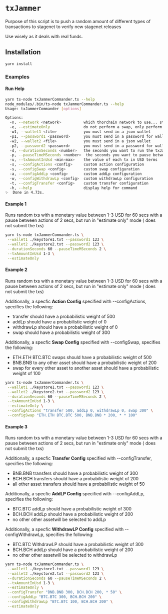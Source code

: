 # `txJammer`

Purpose of this script is to push a random amount of different types of transactions to stagenet to verify new stagenet releases

Use wisely as it deals with real funds.

## Installation

```bash
yarn install
```

### Examples

#### Run Help

```bash
yarn ts-node txJammerCommander.ts --help
node_modules/.bin/ts-node txJammerCommander.ts --help
Usage: txJammerCommander [options]

Options:
  -n, --network <network>          which thorchain network to use... stagenet|mainnet defaults to stagenet
  -e, --estimateOnly               do not perform a swap, only perform an estimate swap
  -w1, --wallet1 <file>            you must send in a json wallet
  -p1, --password1 <password>      you must send in a password for wallet 1
  -w2, --wallet2 <file>            you must send in a json wallet
  -p2, --password2 <password>      you must send in a password for wallet 2
  -d, --durationSeconds <number>   the seconds you want to run the txJammer for
  -p, --pauseTimeMSeconds <number>  the seconds you want to pause between actions
  -u, --txAmountInUsd <min-max>    the value of each tx in USD terms
  -s, --configActions <config>     custom action configuration
  -s, --configSwap <config>        custom swap configuration
  -a, --configAddLp <config>       custom addLp configuration
  -w, --configWithdrawLp <config>  custom withdrawLp configuration
  -t, --configTransfer <config>    custom transfer configuration
  -h, --help                       display help for command
✨  Done in 4.73s.
```

#### Example 1

Runs random txs with a monetary value between 1-3 USD for 60 secs with a pause between actions of 2 secs, but run in "estimate only" mode ( does not submit the txs)

```bash
yarn ts-node txJammerCommander.ts \
 --wallet1 ./keystore1.txt --password1 123 \
 --wallet2 ./keystore2.txt --password2 123 \
 --durationSeconds 60 --pauseTimeMSeconds 2 \
 --txAmountInUsd 1-3 \
 --estimateOnly
```

#### Example 2

Runs random txs with a monetary value between 1-3 USD for 60 secs with a pause between actions of 2 secs, but run in "estimate only" mode ( does not submit the txs)

Additionally, a specfic **Action Config** specified with --configActions, specifies the following:

- transfer should have a probabilistic weight of 500
- addLp should have a probabilistic weight of 0
- withdrawLp should have a probabilistic weight of 0
- swap should have a probabilistic weight of 300

Additionally, a specfic **Swap Config** specified with --configSwap, specifies the following:

- ETH.ETH BTC.BTC swaps should have a probabilistic weight of 500
- BNB.BNB to any other asset should have a probabilistic weight of 200
- swap for every other asset to another asset should have a probabilistic weight of 100

```bash
yarn ts-node txJammerCommander.ts \
 --wallet1 ./keystore1.txt --password1 123 \
 --wallet2 ./keystore2.txt --password2 123 \
 --durationSeconds 60 --pauseTimeMSeconds 2 \
 --txAmountInUsd 1-3 \
 --estimateOnly \
 --configActions "transfer 500, addLp 0, withdrawLp 0, swap 300" \
 --configSwap "ETH.ETH BTC.BTC 500, BNB.BNB * 200, * * 100"
```

#### Example 3

Runs random txs with a monetary value between 1-3 USD for 60 secs with a pause between actions of 2 secs, but run in "estimate only" mode ( does not submit the txs)

Additionally, a specfic **Transfer Config** specified with --configTransfer, specifies the following:

- BNB.BNB transfers should have a probabilistic weight of 300
- BCH.BCH transfers should have a probabilistic weight of 200
- all other asset transfers should have a probabilistic weight of 50

Additionally, a specfic **AddLP Config** specified with --configAddLp, specifies the following:

- BTC.BTC addLp should have a probabilistic weight of 300
- BCH.BCH addLp should have a probabilistic weight of 200
- no other other assetwill be selected to addLp

Additionally, a specfic **WithdrawLP Config** specified with --configWithdrawLp, specifies the following:

- BTC.BTC WithdrawLP should have a probabilistic weight of 300
- BCH.BCH addLp should have a probabilistic weight of 200
- no other other assetwill be selected to withdrawLp

```bash
yarn ts-node txJammerCommander.ts \
 --wallet1 ./keystore1.txt --password1 123 \
 --wallet2 ./keystore2.txt --password2 123 \
 --durationSeconds 60 --pauseTimeMSeconds 2 \
 --txAmountInUsd 1-3 \
 --estimateOnly \
 --configTransfer "BNB.BNB 300, BCH.BCH 200, * 50" \
 --configAddLp "BTC.BTC 300, BCH.BCH 200" \
 --configWithdrawLp "BTC.BTC 100, BCH.BCH 200" \
 --estimateOnly
```
